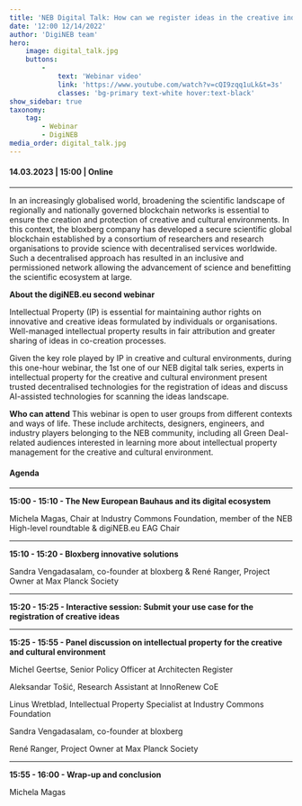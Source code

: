 ```yaml
---
title: 'NEB Digital Talk: How can we register ideas in the creative industries?'
date: '12:00 12/14/2022'
author: 'DigiNEB team'
hero:
    image: digital_talk.jpg
    buttons:
        -
            text: 'Webinar video'
            link: 'https://www.youtube.com/watch?v=cQI9zqq1uLk&t=3s'
            classes: 'bg-primary text-white hover:text-black'
show_sidebar: true
taxonomy:
    tag:
        - Webinar
        - DigiNEB
media_order: digital_talk.jpg
---
```


#### 14.03.2023 | 15:00 | Online
***

In an increasingly globalised world, broadening the scientific landscape of regionally and nationally governed blockchain networks is essential to ensure the creation and protection of creative and cultural environments. In this context, the bloxberg company has developed a secure scientific global blockchain established by a consortium of researchers and research organisations to provide science with decentralised services worldwide. Such a decentralised approach has resulted in an inclusive and permissioned network allowing the advancement of science and benefitting the scientific ecosystem at large.

**About the digiNEB.eu second webinar**

Intellectual Property (IP) is essential for maintaining author rights on innovative and creative ideas formulated by individuals or organisations. Well-managed intellectual property results in fair attribution and greater sharing of ideas in co-creation processes.

Given the key role played by IP in creative and cultural environments, during this one-hour webinar, the 1st one of our NEB digital talk series, experts in intellectual property for the creative and cultural environment present trusted decentralised technologies for the registration of ideas and discuss AI-assisted technologies for scanning the ideas landscape.

**Who can attend**
This webinar is open to user groups from different contexts and ways of life. These include architects, designers, engineers, and industry players belonging to the NEB community, including all Green Deal-related audiences interested in learning more about intellectual property management for the creative and cultural environment.

#### Agenda 

***
**15:00 - 15:10 - The New European Bauhaus and its digital ecosystem**

Michela Magas, Chair at Industry Commons Foundation, member of the NEB High-level roundtable & digiNEB.eu EAG Chair
***
**15:10 - 15:20 - Bloxberg innovative solutions**

Sandra Vengadasalam, co-founder at bloxberg & René Ranger, Project Owner at Max Planck Society
***
**15:20 - 15:25 -  Interactive session: Submit your use case for the registration of creative ideas**
***
**15:25 - 15:55 - Panel discussion on intellectual property for the creative and cultural environment**

Michel Geertse, Senior Policy Officer at Architecten Register

Aleksandar Tošić, Research Assistant at InnoRenew CoE

Linus Wretblad, Intellectual Property Specialist at Industry Commons Foundation

Sandra Vengadasalam, co-founder at bloxberg

René Ranger, Project Owner at Max Planck Society
***
**15:55 - 16:00 - Wrap-up and conclusion**

Michela Magas